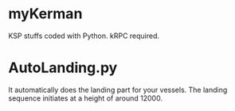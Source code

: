 # myKerman

KSP stuffs coded with Python. kRPC required.

# AutoLanding.py
It automatically does the landing part for your vessels. The landing sequence initiates at a height of around 12000.
